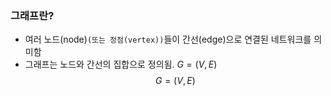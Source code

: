 ### 그래프란?  
- 여러 노드(node)``(또는 정점(vertex))``들이 간선(edge)으로 연결된 네트워크를 의미함  
- 그래프는 노드와 간선의 집합으로 정의됨. $G =(V,E)$
 $$G =(V,E)$$
